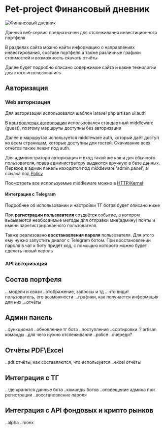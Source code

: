 <h1>Pet-project Финансовый дневник</h1>
<img src="https://encrypted-tbn0.gstatic.com/images?q=tbn:ANd9GcSl9pRnJDzQV1lIeKuv8aPioTDi8E1nbRQv2w&usqp=CAU" alt="Финансовый дневник">
<p>Данный веб-сервис предназначен для отслеживания инвестиционного портфеля</p>

<p>В разделах сайта можно найти информацию о направлениях инвестирования, составе портфеля
а также различные графики стоимостей и возможность скачать отчёты</p>

<p>Далее будет подробно описано содержимое сайта и какие технологии для этого использовались</p>

<h2>Авторизация</h2>
<h3>Web авторизация</h3>
<p>Для авторизации использовался шаблон laravel php artisan ui:auth</p>
<p>В <a href="https://github.com/Kozavochka/Financal-diary/tree/ecdfc57af80b746f0951fbe3248a66cbb8cdb3ef/app/Http/Controllers/Auth">контроллерах авторизации</a> использовался стандартный middleware (guest), поэтому
маршруты доступны без авторизации</p>
<p>Далее в маршрутах используется middleware auth, который даёт доступ ко всем страницам,
которые доступны для гостей. Скачивание всех отчётов также лежит под auth.</p>
<p>Для администратора авторизация и вход такой же как и для обычного пользователя,
права администратору выдаются вручную в базе данных. Переход в админ панель находится
под middleware 'admin.panel', а ссылка под <a href="https://github.com/Kozavochka/Financal-diary/blob/develop/app/Policies/AdminPolicy.php">Policy</a></p>
<p>Посмотреть все используемые middleware можно в <a href="https://github.com/Kozavochka/Financal-diary/blob/bd271dc47d2cdebb454858e1f15937abd6c96a9a/app/Http/Kernel.php">HTTP/Kernel</a></p>

<h4>Интеграция с Тelegram</h4>
<p>Подробнее об использовании и настройки ТГ ботов будет описано ниже</p>
<p>При <b>регистрации пользователя</b> создаётся событие, в котором вызываются необходимые методы
для отправки мне(админу) почты и имени зарегистрированного пользователя.
</p>
<p>Также реализовано <b>восстановления пароля</b> пользователя. Для этого ему нужно запустить диалог с Telegram ботом.
При восстановлении пароля в чат к боту придёт код, с помощью которого можно будет сделать новый пароль</p>
<h3>API авторизация</h3>

<h2>Состав портфеля</h2>
...модели и связи
..отображение, запросы и тд
...что видит пользователь, его возможности
...графики, как получается информация для них
...отчёты
<h2>Админ панель</h2>
..функционал
..обновление тг бота
..поступления
..сортировки
.? artisan команды
..для чего нужно отслеживание
..police
..очереди?
<h2>Отчёты PDF\Excel</h2>
..pdf отчёты, как составляются, что используется
..excel отчёты
<h2>Интеграция с ТГ</h2>
..где хранятся данные бота
..команды ботов
..оповещение админа при регистрации
..восстановление пароля
<h2>Интеграция с API фондовых и крипто рынков</h2>
..alpha
..moex
